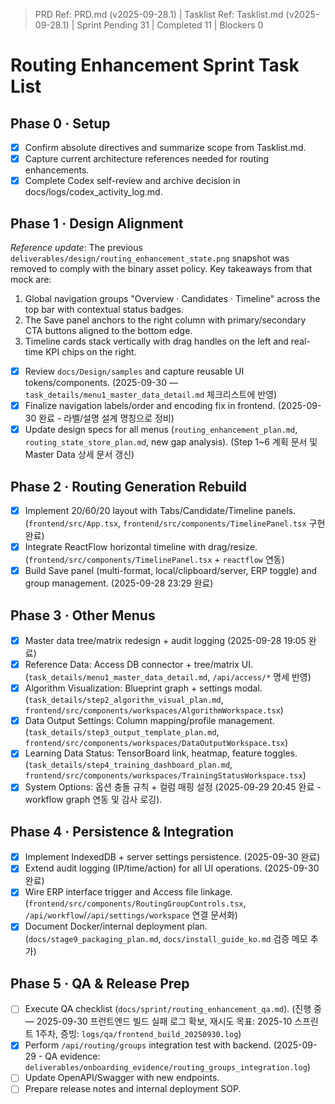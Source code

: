 ﻿> PRD Ref: PRD.md (v2025-09-28.1) | Tasklist Ref: Tasklist.md (v2025-09-28.1) | Sprint Pending 31 | Completed 11 | Blockers 0

# Routing Enhancement Sprint Task List

## Phase 0 · Setup
- [x] Confirm absolute directives and summarize scope from Tasklist.md.
- [x] Capture current architecture references needed for routing enhancements.
- [x] Complete Codex self-review and archive decision in docs/logs/codex_activity_log.md.

## Phase 1 · Design Alignment
_Reference update_: The previous `deliverables/design/routing_enhancement_state.png` snapshot was removed to comply with the binary asset policy. Key takeaways from that mock are:
1. Global navigation groups "Overview · Candidates · Timeline" across the top bar with contextual status badges.
2. The Save panel anchors to the right column with primary/secondary CTA buttons aligned to the bottom edge.
3. Timeline cards stack vertically with drag handles on the left and real-time KPI chips on the right.
- [x] Review `docs/Design/samples` and capture reusable UI tokens/components. (2025-09-30 — `task_details/menu1_master_data_detail.md` 체크리스트에 반영)
- [x] Finalize navigation labels/order and encoding fix in frontend. (2025-09-30 완료 - 라벨/설명 설계 명칭으로 정비)
- [x] Update design specs for all menus (`routing_enhancement_plan.md`, `routing_state_store_plan.md`, new gap analysis). (Step 1~6 계획 문서 및 Master Data 상세 문서 갱신)

## Phase 2 · Routing Generation Rebuild
- [x] Implement 20/60/20 layout with Tabs/Candidate/Timeline panels. (`frontend/src/App.tsx`, `frontend/src/components/TimelinePanel.tsx` 구현 완료)
- [x] Integrate ReactFlow horizontal timeline with drag/resize. (`frontend/src/components/TimelinePanel.tsx` + `reactflow` 연동)
- [x] Build Save panel (multi-format, local/clipboard/server, ERP toggle) and group management. (2025-09-28 23:29 완료)

## Phase 3 · Other Menus
- [x] Master data tree/matrix redesign + audit logging (2025-09-28 19:05 완료)
- [x] Reference Data: Access DB connector + tree/matrix UI. (`task_details/menu1_master_data_detail.md`, `/api/access/*` 명세 반영)
- [x] Algorithm Visualization: Blueprint graph + settings modal. (`task_details/step2_algorithm_visual_plan.md`, `frontend/src/components/workspaces/AlgorithmWorkspace.tsx`)
- [x] Data Output Settings: Column mapping/profile management. (`task_details/step3_output_template_plan.md`, `frontend/src/components/workspaces/DataOutputWorkspace.tsx`)
- [x] Learning Data Status: TensorBoard link, heatmap, feature toggles. (`task_details/step4_training_dashboard_plan.md`, `frontend/src/components/workspaces/TrainingStatusWorkspace.tsx`)
- [x] System Options: 옵션 충돌 규칙 + 컬럼 매핑 설정 (2025-09-29 20:45 완료 - workflow graph 연동 및 감사 로깅).

## Phase 4 · Persistence & Integration
- [x] Implement IndexedDB + server settings persistence. (2025-09-30 완료)
- [x] Extend audit logging (IP/time/action) for all UI operations. (2025-09-30 완료)
- [x] Wire ERP interface trigger and Access file linkage. (`frontend/src/components/RoutingGroupControls.tsx`, `/api/workflow`/`/api/settings/workspace` 연결 문서화)
- [x] Document Docker/internal deployment plan. (`docs/stage9_packaging_plan.md`, `docs/install_guide_ko.md` 검증 메모 추가)

## Phase 5 · QA & Release Prep
- [ ] Execute QA checklist (`docs/sprint/routing_enhancement_qa.md`). (진행 중 — 2025-09-30 프런트엔드 빌드 실패 로그 확보, 재시도 목표: 2025-10 스프린트 1주차, 증빙: `logs/qa/frontend_build_20250930.log`)
- [x] Perform `/api/routing/groups` integration test with backend. (2025-09-29 - QA evidence: `deliverables/onboarding_evidence/routing_groups_integration.log`)
- [ ] Update OpenAPI/Swagger with new endpoints.
- [ ] Prepare release notes and internal deployment SOP.
